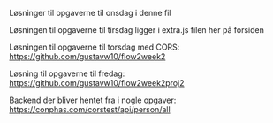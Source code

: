 Løsninger til opgaverne til onsdag i denne fil

Løsningen til opgaverne til tirsdag ligger i extra.js filen her på forsiden

Løsningen til opgaverne til torsdag med CORS: https://github.com/gustavw10/flow2week2

Løsning til opgaverne til fredag: https://github.com/gustavw10/flow2week2proj2

Backend der bliver hentet fra i nogle opgaver: https://conphas.com/corstest/api/person/all

